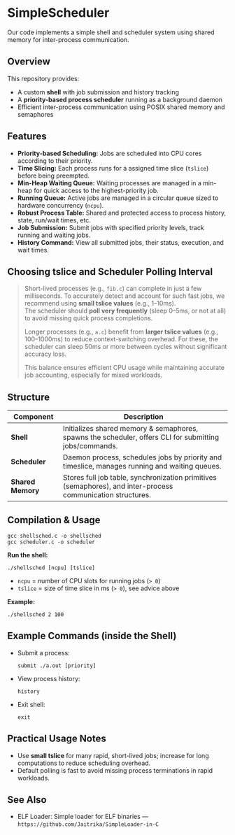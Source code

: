 # SimpleScheduler

Our code implements a simple shell and scheduler system using shared memory for inter-process communication.

## Overview

This repository provides:
- A custom **shell** with job submission and history tracking
- A **priority-based process scheduler** running as a background daemon
- Efficient inter-process communication using POSIX shared memory and semaphores

## Features

- **Priority-based Scheduling:** Jobs are scheduled into CPU cores according to their priority.
- **Time Slicing:** Each process runs for a assigned time slice (`tslice`) before being preempted.
- **Min-Heap Waiting Queue:** Waiting processes are managed in a min-heap for quick access to the highest-priority job.
- **Running Queue:** Active jobs are managed in a circular queue sized to hardware concurrency (`ncpu`).
- **Robust Process Table:** Shared and protected access to process history, state, run/wait times, etc.
- **Job Submission:** Submit jobs with specified priority levels, track running and waiting jobs.
- **History Command:** View all submitted jobs, their status, execution, and wait times.

## Choosing tslice and Scheduler Polling Interval

> Short-lived processes (e.g., `fib.c`) can complete in just a few milliseconds. To accurately detect and account for such fast jobs, we recommend using **small tslice values** (e.g., 1–10ms).  
> The scheduler should **poll very frequently** (sleep 0–5ms, or not at all) to avoid missing quick process completions.  
>  
> Longer processes (e.g., `a.c`) benefit from **larger tslice values** (e.g., 100–1000ms) to reduce context-switching overhead. For these, the scheduler can sleep 50ms or more between cycles without significant accuracy loss.  
>  
> This balance ensures efficient CPU usage while maintaining accurate job accounting, especially for mixed workloads.

## Structure

| Component           | Description                                                                                                                     |
|---------------------|---------------------------------------------------------------------------------------------------------------------------------|
| **Shell**           | Initializes shared memory & semaphores, spawns the scheduler, offers CLI for submitting jobs/commands.                         |
| **Scheduler**       | Daemon process, schedules jobs by priority and timeslice, manages running and waiting queues.                                  |
| **Shared Memory**   | Stores full job table, synchronization primitives (semaphores), and inter-process communication structures.                    |

## Compilation & Usage

```
gcc shellsched.c -o shellsched
gcc scheduler.c -o scheduler
```

**Run the shell:**
```
./shellsched [ncpu] [tslice]
```
- `ncpu` = number of CPU slots for running jobs (`> 0`)
- `tslice` = size of time slice in ms (`> 0`), see advice above

**Example:**
```
./shellsched 2 100
```

## Example Commands (inside the Shell)

- Submit a process:
  ```
  submit ./a.out [priority]
  ```
- View process history:
  ```
  history
  ```
- Exit shell:
  ```
  exit
  ```

## Practical Usage Notes

- Use **small tslice** for many rapid, short-lived jobs; increase for long computations to reduce scheduling overhead.
- Default polling is fast to avoid missing process terminations in rapid workloads.

## See Also

- ELF Loader: Simple loader for ELF binaries —  
  `https://github.com/Jaitrika/SimpleLoader-in-C`
